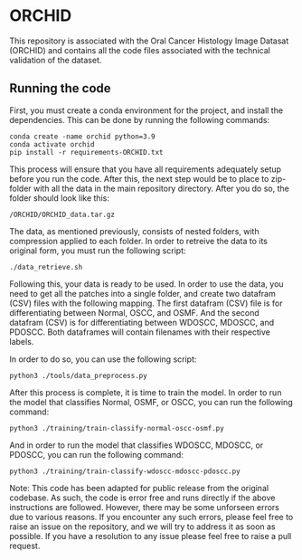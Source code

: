 # ORCHID
This repository is associated with the Oral Cancer Histology Image Datasat (ORCHID) and contains all the code files associated with the technical validation of the dataset. 
## Running the code
First, you must create a conda environment for the project, and install the dependencies. This can be done by running the following commands:
```
conda create -name orchid python=3.9
conda activate orchid
pip install -r requirements-ORCHID.txt
```

This process will ensure that you have all requirements adequately setup before you run the code. After this, the next step would be to place to zip-folder with all the data in the main repository directory. After you do so, the folder should look like this:
```
/ORCHID/ORCHID_data.tar.gz
```
The data, as mentioned previously, consists of nested folders, with compression applied to each folder. In order to retreive the data to its original form, you must run the following script:
```
./data_retrieve.sh
```

Following this, your data is ready to be used. In order to use the data, you need to get all the patches into a single folder, and create two datafram (CSV) files with the following mapping. The first datafram (CSV) file is for differentiating between Normal, OSCC, and OSMF. And the second datafram (CSV) is for differentiating between WDOSCC, MDOSCC, and PDOSCC. Both dataframes will contain filenames with their respective labels.

In order to do so, you can use the following script:
```
python3 ./tools/data_preprocess.py
```

After this process is complete, it is time to train the model. In order to run the model that classifies Normal, OSMF, or OSCC, you can run the following command:
```
python3 ./training/train-classify-normal-oscc-osmf.py
```
And in order to run the model that classifies WDOSCC, MDOSCC, or PDOSCC, you can run the following command:
```
python3 ./training/train-classify-wdoscc-mdoscc-pdoscc.py
```

Note: This code has been adapted for public release from the original codebase. As such, the code is error free and runs directly if the above instructions are followed. However, there may be some unforseen errors due to various reasons. If you encounter any such errors, please feel free to raise an issue on the repository, and we will try to address it as soon as possible. If you have a resolution to any issue please feel free to raise a pull request.
